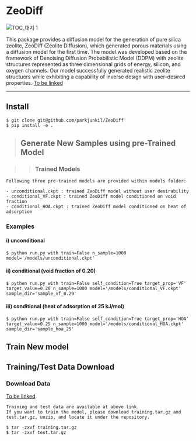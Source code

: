 # ZeoDiff

![TOC_대지 1](https://github.com/parkjunkil/ZeoDiff/assets/88761984/55831179-9b07-456c-ae6f-0692a7ad964c)

This package provides a diffusion model for the generation of pure silica zeolite, ZeoDiff (Zeolite Diffusion), which generated porous materials using a diffusion model for the first time. The model was developed based on the framework of Denoising Diffusion Probabilistic Model (DDPM) with zeolite structures represented as three dimensional grids of energy, silicon, and oxygen channels. Our model successfully generated realistic zeolite structuers while exhibiting a capability of inverse design with user-desired properties.
[To be linked](https://pubs.acs.org/doi/full/10.1021/acs.chemmater.2c01822) 

---

## Install
    
    $ git clone git@github.com/parkjunkil/ZeoDiff
    $ pip install -e .

    
> ## Generate New Samples using pre-Trained Model

>   > ### Trained Models

    Following three pre-trained models are provided within models folder:
    
    - unconditional.ckpt : trained ZeoDiff model without user desirability
    - conditional_VF.ckpt : trained ZeoDiff model conditioned on void fraction
    - conditional_HOA.ckpt : trained ZeoDiff model conditioned on heat of adsorption

### Examples

#### i) unconditional
    
    $ python run.py with train=False n_sample=1000 model='/models/unconditional.ckpt'

#### ii) conditional (void fraction of 0.20)
    
    $ python run.py with train=False self_condition=True target_prop='VF' target_value=0.20 n_sample=1000 model='/models/conditional_VF.ckpt' sample_dir='sample_vf_0.20'
    
#### iii) conditional (heat of adsorption of 25 kJ/mol)
    
    $ python run.py with train=False self_condition=True target_prop='HOA' target_value=0.25 n_sample=1000 model='/models/conditional_HOA.ckpt' sample_dir='sample_hoa_25'

## Train New model


## Training/Test Data Download
    
### Download Data    

[To be linked](https://pubs.acs.org/doi/full/10.1021/acs.chemmater.2c01822).

    Training and test data are available at above link.
    If you want to train the model, please download training.tar.gz and test.tar.gz, unzip, and locate it under the repository.
    
    $ tar -zxvf training.tar.gz
    $ tar -zxvf test.tar.gz
